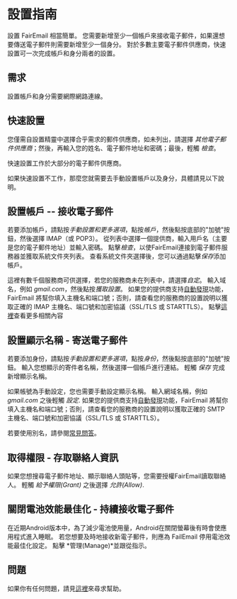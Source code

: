 # 設置指南

設置 FairEmail 相當簡單。 您需要新增至少一個帳戶來接收電子郵件，如果還想要傳送電子郵件則需要新增至少一個身分。 對於多數主要電子郵件供應商，快速設置可一次完成帳戶和身分兩者的設置。

## 需求

設置帳戶和身分需要網際網路連線。

## 快速設置

您僅需自設置精靈中選擇合乎需求的郵件供應商，如未列出，請選擇 *其他電子郵件供應商*；然後，再輸入您的姓名、電子郵件地址和密碼；最後，輕觸 *檢查*。

快速設置工作於大部分的電子郵件供應商。

如果快速設置不工作，那麼您就需要去手動設置帳戶以及身分，具體請見以下說明。

## 設置帳戶 -- 接收電子郵件

若要添加帳戶，請點按*手動設置和更多選項*，點按*帳戶*，然後點按底部的"加號"按鈕，然後選擇 IMAP（或 POP3）。 從列表中選擇一個提供商，輸入用戶名（主要是您的電子郵件地址）並輸入密碼。 點擊*檢查*，以使FairEmail連接到電子郵件服務器並獲取系統文件夾列表。 查看系統文件夾選擇後，您可以通過點擊*保存*添加帳戶。

這裡有數千個服務商可供選擇，若您的服務商未在列表中，請選擇*自定*。 輸入域名，例如 *gmail.com*，然後點按*獲取設置*。 如果您的提供商支持[自動發現](https://tools.ietf.org/html/rfc6186)功能，FairEmail 將幫你填入主機名和端口號；否則，請查看您的服務商的設置說明以獲取正確的 IMAP 主機名、端口號和加密協議（SSL/TLS 或 STARTTLS）。 點擊[這裡](https://github.com/M66B/FairEmail/blob/master/FAQ.md#authorizing-accounts)查看更多相關內容

## 設置顯示名稱 - 寄送電子郵件

若要添加身份，請點按*手動設置和更多選項*，點按*身份*，然後點按底部的"加號"按鈕。 輸入您想顯示的寄件者名稱，然後選擇一個帳戶進行連結。 輕觸 *保存* 完成新增顯示名稱。

如果帳號為手動設定，您也需要手動設定顯示名稱。 輸入網域名稱，例如 *gmail.com* 之後輕觸 *設定*. 如果您的提供商支持[自動發現](https://tools.ietf.org/html/rfc6186)功能，FairEmail 將幫你填入主機名和端口號；否則，請查看您的服務商的設置說明以獲取正確的 SMTP 主機名、端口號和加密協議（SSL/TLS 或 STARTTLS）。

若要使用別名，請參閱[常見問答](https://github.com/M66B/FairEmail/blob/master/FAQ.md#FAQ9)。

## 取得權限 - 存取聯絡人資訊

如果您想搜尋電子郵件地址、顯示聯絡人頭貼等，您需要授權FairEmail讀取聯絡人。 輕觸 *給予權限(Grant)* 之後選擇 *允許(Allow)*.

## 關閉電池效能最佳化 - 持續接收電子郵件

在近期Android版本中，為了減少電池使用量，Android在關閉螢幕後有時會使應用程式進入睡眠。 若您想要及時地接收新電子郵件，則應為 FailEmail 停用電池效能最佳化設定。 點擊 *管理(Manage)*並跟從指示。

## 問題

如果你有任何問題，請見[這裡](https://github.com/M66B/FairEmail/blob/master/FAQ.md)來尋求幫助。